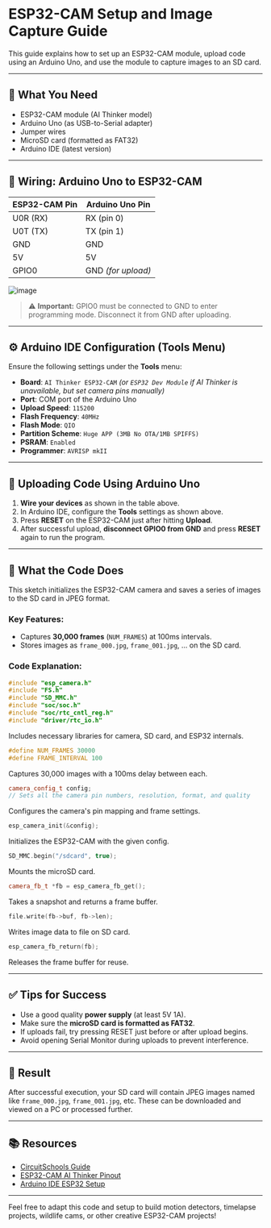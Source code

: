 # ESP32-CAM Setup and Image Capture Guide

This guide explains how to set up an ESP32-CAM module, upload code using an Arduino Uno, and use the module to capture images to an SD card.

---

## 🧰 What You Need

* ESP32-CAM module (AI Thinker model)
* Arduino Uno (as USB-to-Serial adapter)
* Jumper wires
* MicroSD card (formatted as FAT32)
* Arduino IDE (latest version)

---

## 🔌 Wiring: Arduino Uno to ESP32-CAM

| ESP32-CAM Pin | Arduino Uno Pin    |
| ------------- | ------------------ |
| U0R (RX)      | RX (pin 0)         |
| U0T (TX)      | TX (pin 1)         |
| GND           | GND                |
| 5V            | 5V                 |
| GPIO0         | GND *(for upload)* |

![image](https://github.com/user-attachments/assets/2659a3e1-04f2-4000-a4ac-4aabd68e0b6b)

> ⚠️ **Important:** GPIO0 must be connected to GND to enter programming mode. Disconnect it from GND after uploading.

---

## ⚙️ Arduino IDE Configuration (Tools Menu)

Ensure the following settings under the **Tools** menu:

* **Board**: `AI Thinker ESP32-CAM` *(or `ESP32 Dev Module` if AI Thinker is unavailable, but set camera pins manually)*
* **Port**: COM port of the Arduino Uno
* **Upload Speed**: `115200`
* **Flash Frequency**: `40MHz`
* **Flash Mode**: `QIO`
* **Partition Scheme**: `Huge APP (3MB No OTA/1MB SPIFFS)`
* **PSRAM**: `Enabled`
* **Programmer**: `AVRISP mkII`

---

## 🚀 Uploading Code Using Arduino Uno

1. **Wire your devices** as shown in the table above.
2. In Arduino IDE, configure the **Tools** settings as shown above.
3. Press **RESET** on the ESP32-CAM just after hitting **Upload**.
4. After successful upload, **disconnect GPIO0 from GND** and press **RESET** again to run the program.

---

## 💾 What the Code Does

This sketch initializes the ESP32-CAM camera and saves a series of images to the SD card in JPEG format.

### Key Features:

* Captures **30,000 frames** (`NUM_FRAMES`) at 100ms intervals.
* Stores images as `frame_000.jpg`, `frame_001.jpg`, ... on the SD card.

### Code Explanation:

```cpp
#include "esp_camera.h"
#include "FS.h"
#include "SD_MMC.h"
#include "soc/soc.h"
#include "soc/rtc_cntl_reg.h"
#include "driver/rtc_io.h"
```

Includes necessary libraries for camera, SD card, and ESP32 internals.

```cpp
#define NUM_FRAMES 30000
#define FRAME_INTERVAL 100
```

Captures 30,000 images with a 100ms delay between each.

```cpp
camera_config_t config;
// Sets all the camera pin numbers, resolution, format, and quality
```

Configures the camera's pin mapping and frame settings.

```cpp
esp_camera_init(&config);
```

Initializes the ESP32-CAM with the given config.

```cpp
SD_MMC.begin("/sdcard", true);
```

Mounts the microSD card.

```cpp
camera_fb_t *fb = esp_camera_fb_get();
```

Takes a snapshot and returns a frame buffer.

```cpp
file.write(fb->buf, fb->len);
```

Writes image data to file on SD card.

```cpp
esp_camera_fb_return(fb);
```

Releases the frame buffer for reuse.

---

## ✅ Tips for Success

* Use a good quality **power supply** (at least 5V 1A).
* Make sure the **microSD card is formatted as FAT32**.
* If uploads fail, try pressing RESET just before or after upload begins.
* Avoid opening Serial Monitor during uploads to prevent interference.

---

## 📸 Result

After successful execution, your SD card will contain JPEG images named like `frame_000.jpg`, `frame_001.jpg`, etc. These can be downloaded and viewed on a PC or processed further.

---

## 📚 Resources

* [CircuitSchools Guide](https://www.circuitschools.com/how-to-program-upload-the-code-to-esp32-cam-using-arduino-or-programmer/)
* [ESP32-CAM AI Thinker Pinout](https://randomnerdtutorials.com/esp32-cam-ai-thinker-pinout/)
* [Arduino IDE ESP32 Setup](https://randomnerdtutorials.com/installing-the-esp32-board-in-arduino-ide-windows-instructions/)

---

Feel free to adapt this code and setup to build motion detectors, timelapse projects, wildlife cams, or other creative ESP32-CAM projects!
